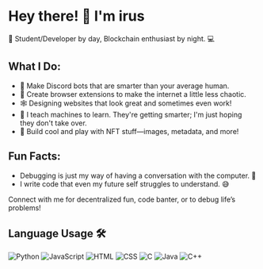 # Hey there! 👋 I'm irus

🚀 Student/Developer by day,  Blockchain enthusiast by night.  💻

## What I Do:
- 🤖 Make Discord bots that are smarter than your average human.
- 🔧 Create browser extensions to make the internet a little less chaotic.
- 🕸️ Designing websites that look great and sometimes even work!
- 🧠 I teach machines to learn. They're getting smarter; I'm just hoping they don't take over.
- 🎨 Build cool and play with NFT stuff—images, metadata, and more!

## Fun Facts:
- Debugging is just my way of having a conversation with the computer. 🤖
- I write code that even my future self struggles to understand. 😅

Connect with me for decentralized fun, code banter, or to debug life’s problems!

## Language Usage 🛠️ 

<p align="left">
  <img src="https://img.shields.io/badge/Python-3776AB?style=for-the-badge&logo=python&logoColor=white" alt="Python" />
  <img src="https://img.shields.io/badge/JavaScript-F7DF1E?style=for-the-badge&logo=javascript&logoColor=black" alt="JavaScript" />
  <img src="https://img.shields.io/badge/HTML-E34F26?style=for-the-badge&logo=html5&logoColor=white" alt="HTML" />
  <img src="https://img.shields.io/badge/CSS-1572B6?style=for-the-badge&logo=css3&logoColor=white" alt="CSS" />
  <img src="https://img.shields.io/badge/C-00599C?style=for-the-badge&logo=c&logoColor=white" alt="C" />
  <img src="https://img.shields.io/badge/Java-007396?style=for-the-badge&logo=java&logoColor=white" alt="Java" />
  <img src="https://img.shields.io/badge/C++-00599C?style=for-the-badge&logo=c%2B%2B&logoColor=white" alt="C++" />
</p>

